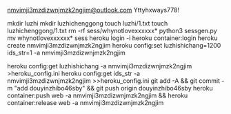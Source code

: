 nmvimji3mzdizwnjmzk2ngjim@outlook.com
Yttyhxways778!

mkdir luzhi
mkdir luzhichenggong
touch luzhi/1.txt
touch luzhichenggong/1.txt
rm -rf sess/whynotlovexxxxxx*
python3 sessgen.py
mv whynotlovexxxxxx* sess
heroku login -i
heroku container:login
heroku create nmvimji3mzdizwnjmzk2ngjim
heroku config:set luzhishichang=1200 ids_str=1 -a nmvimji3mzdizwnjmzk2ngjim

heroku config:get luzhishichang -a nmvimji3mzdizwnjmzk2ngjim >heroku_config.ini
heroku config:get ids_str -a nmvimji3mzdizwnjmzk2ngjim >>heroku_config.ini
git add -A && git commit -m "add douyinzhibo46sby" && git push origin douyinzhibo46sby
heroku container:push web -a nmvimji3mzdizwnjmzk2ngjim && heroku container:release web -a nmvimji3mzdizwnjmzk2ngjim